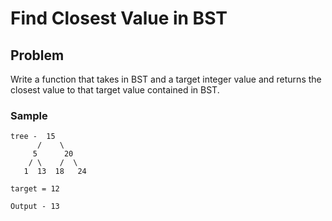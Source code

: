 # Find Closest Value in BST

## Problem
Write a function that takes in BST and a target integer value and returns the closest value to that target value contained in BST.

### Sample
```
tree -  15
      /    \
     5      20
    / \    /  \
   1  13  18   24

target = 12

Output - 13
```
